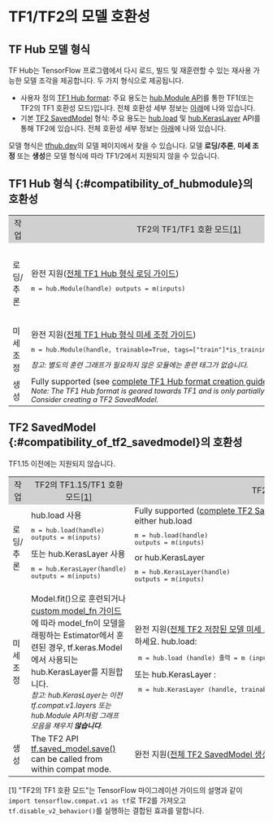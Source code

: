 <!--* freshness: { owner: 'maringeo' reviewed: '2022-10-07' } *-->

# TF1/TF2의 모델 호환성

## TF Hub 모델 형식

TF Hub는 TensorFlow 프로그램에서 다시 로드, 빌드 및 재훈련할 수 있는 재사용 가능한 모델 조각을 제공합니다. 두 가지 형식으로 제공됩니다.

- 사용자 정의 [TF1 Hub format](https://www.tensorflow.org/hub/tf1_hub_module): 주요 용도는 [hub.Module API](https://www.tensorflow.org/hub/api_docs/python/hub/Module)를 통한 TF1(또는 TF2의 TF1 호환성 모드)입니다. 전체 호환성 세부 정보는 [아래](#compatibility_of_hubmodule)에 나와 있습니다.
- 기본 [TF2 SavedModel](https://www.tensorflow.org/hub/tf2_saved_model) 형식: 주요 용도는 [hub.load](https://www.tensorflow.org/hub/api_docs/python/hub/load) 및 [hub.KerasLayer](https://www.tensorflow.org/hub/api_docs/python/hub/KerasLayer) API를 통해 TF2에 있습니다. 전체 호환성 세부 정보는 [아래](#compatibility_of_tf2_savedmodel)에 나와 있습니다.

모델 형식은 [tfhub.dev](https://tfhub.dev)의 모델 페이지에서 찾을 수 있습니다. 모델 **로딩/추론**, **미세 조정** 또는 **생성**은 모델 형식에 따라 TF1/2에서 지원되지 않을 수 있습니다.

## TF1 Hub 형식 {:#compatibility_of_hubmodule}의 호환성

<table style="width: 100%;">
  <tr style="text-align: center">
    <col style="width: 20%">
    <col style="width: 40%">
    <col style="width: 40%">
    <td style="text-align: center; background-color: #D0D0D0">작업</td>
    <td style="text-align: center; background-color: #D0D0D0">TF2의 TF1/TF1 호환 모드<a href="#compatfootnote">[1]</a> </td>
    <td style="text-align: center; background-color: #D0D0D0">TF2</td>
  </tr>
  <tr>
    <td>로딩/추론</td>
    <td>완전 지원(<a href="https://www.tensorflow.org/hub/tf1_hub_module#using_a_module">전체 TF1 Hub 형식 로딩 가이드</a>)<pre style="font-size: 12px;" lang="python">m = hub.Module(handle) outputs = m(inputs)</pre>
</td>
    <td> hub.load 사용 권장     <pre style="font-size: 12px;" lang="python">m = hub.load(handle)
outputs = m.signatures["sig"](inputs)</pre>       또는 hub.KerasLayer 사용 권장      <pre style="font-size: 12px;" lang="python">m = hub.KerasLayer(handle, signature="sig")
outputs = m(inputs)</pre> </td>
  </tr>
  <tr>
    <td>미세 조정</td>
    <td>완전 지원(<a href="https://www.tensorflow.org/hub/tf1_hub_module#for_consumers">전체 TF1 Hub 형식 미세 조정 가이드</a>)<pre style="font-size: 12px;" lang="python">m = hub.Module(handle, trainable=True, tags=["train"]*is_training) outputs = m(inputs)</pre> <div style="font-style: italic; font-size: 14px"> 참고: 별도의 훈련 그래프가 필요하지 않은 모듈에는 훈련 태그가 없습니다.</div>
</td>
    <td style="text-align: center">지원되지 않음</td>
  </tr>
  <tr>
    <td>생성</td>
    <td> Fully supported (see <a href="https://www.tensorflow.org/hub/tf1_hub_module#general_approach">complete TF1 Hub format creation guide</a>) <br> <div style="font-style: italic; font-size: 14px">       Note: The TF1 Hub format is geared towards TF1 and is only partially supported in TF2. Consider creating a TF2 SavedModel.       </div>
</td>
    <td style="text-align: center">지원되지 않음</td>
  </tr>
</table>

## TF2 SavedModel {:#compatibility_of_tf2_savedmodel}의 호환성

TF1.15 이전에는 지원되지 않습니다.

<table style="width: 100%;">
  <tr style="text-align: center">
    <col style="width: 20%">
    <col style="width: 40%">
    <col style="width: 40%">
    <td style="text-align: center; background-color: #D0D0D0">작업</td>
    <td style="text-align: center; background-color: #D0D0D0">TF2의 TF1.15/TF1 호환 모드<a href="#compatfootnote">[1]</a> </td>
    <td style="text-align: center; background-color: #D0D0D0">TF2</td>
  </tr>
  <tr>
    <td>로딩/추론</td>
    <td>       hub.load 사용     <pre style="font-size: 12px;" lang="python">m = hub.load(handle)
outputs = m(inputs)</pre>       또는 hub.KerasLayer 사용      <pre style="font-size: 12px;" lang="python">m = hub.KerasLayer(handle)
outputs = m(inputs)</pre> </td>
    <td> Fully supported (<a href="https://www.tensorflow.org/hub/tf2_saved_model#using_savedmodels_from_tf_hub">complete TF2 SavedModel loading guide</a>). Use either hub.load     <pre style="font-size: 12px;" lang="python">m = hub.load(handle)
outputs = m(inputs)</pre>       or hub.KerasLayer       <pre style="font-size: 12px;" lang="python">m = hub.KerasLayer(handle)
outputs = m(inputs)</pre>     </td>
  </tr>
  <tr>
    <td>미세 조정</td>
    <td>Model.fit()으로 훈련되거나 <a href="https://www.tensorflow.org/guide/migrate#using_a_custom_model_fn">custom model_fn 가이드</a>에 따라 model_fn이 모델을 래핑하는 Estimator에서 훈련된 경우, tf.keras.Model에서 사용되는 hub.KerasLayer를 지원합니다.<br><div style="font-style: italic; font-size: 14px;">참고: hub.KerasLayer는 이전 tf.compat.v1.layers 또는 hub.Module API처럼 그래프 모음을 채우지 <span style="font-weight: bold;">않습니다</span>.</div>
</td>
    <td>완전 지원(<a href="https://www.tensorflow.org/hub/tf2_saved_model#for_savedmodel_consumers">전체 TF2 저장된 모델 미세 조정 가이드</a>). 다음 중 하나를 사용하세요. hub.load: <pre style="font-size: 12px;" lang="python"> m = hub.load (handle) 출력 = m (inputs, training = is_training) </pre> 또는 hub.KerasLayer : <pre style="font-size: 12px;" lang="python"> m = hub.KerasLayer (handle, trainable = True) outputs = m (inputs) </pre> </td>
  </tr>
  <tr>
    <td>생성</td>
    <td>      The TF2 API <a href="https://www.tensorflow.org/api_docs/python/tf/saved_model/save">       tf.saved_model.save()</a> can be called from within compat mode.    </td>
   <td>완전 지원(<a href="https://www.tensorflow.org/hub/tf2_saved_model#creating_savedmodels_for_tf_hub">전체 TF2 SavedModel 생성 가이드</a> 참조)</td>
  </tr>
</table>

<p id="compatfootnote">[1] "TF2의 TF1 호환 모드"는 <a>TensorFlow 마이그레이션 가이드</a>의 설명과 같이 <code style="font-size: 12px;" lang="python">import tensorflow.compat.v1 as tf</code>로 TF2를 가져오고 <code>tf.disable_v2_behavior()</code>를 실행하는 결합된 효과를 말합니다.</p>
